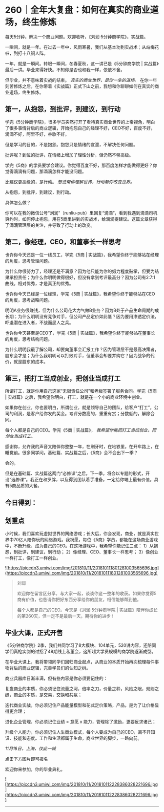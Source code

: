 # 260｜全年大复盘：如何在真实的商业道场，终生修炼

每天5分钟，解决一个商业问题。欢迎收听，《刘润·5分钟商学院》，实战篇。

一瞬间，就是一年。在过去一年中，风雨寒暑，我们从基本功到实战术；从站梅花桩，到打十八铜人阵。

一年，就是一瞬间。转眼一瞬间，冬春夏秋，这一讲已是《5分钟商学院 | 实战篇》最后一讲。毕业来得好快。不知你是否也和我一样，依依不舍。

但毕业，并不意味着实战的结束。 *真实的商业世界，是你一生的道场。* 在你一年刻苦修炼之后，在你带着《实战篇》正式下山之前，我想和你聊聊如何在真实的商业道场，终生修炼。

## 第一，从抱怨，到批评，到建议，到行动

学完《5分钟商学院》，很多学员突然打开了看待真实商业世界的上帝视角，明白了很多事情背后的商业逻辑，开始抱怨自己的经理不好，CEO不好，百度不好，滴滴不好，阿里不好，谷歌不好。

但是学习的目的，不是抱怨。抱怨只是情绪的宣泄，不解决任何问题。

批评呢？到位的批评，在情绪上增加了理性分析，但仍然不够高级。

学完《5商》的学员要学会建议。你觉得百度不好，那百度怎样才能做得更好？你觉得滴滴有问题，那滴滴怎样才能没问题。

比建议更高级的，是行动。 *想法帮你理解世界，行动帮你改变世界。*

从抱怨，到批评，到建议，到行动。

具体怎么做？

你可以在我的微信公号“刘润”（runliu-pub）里回复“滴滴”，看到我遇到滴滴司机爽约时，如何停止抱怨，用在5商里讲到的实战术，给滴滴提建议。这篇文章获得了滴滴管理层的关注，并导致了行动上的改变。

## 第二，像经理，CEO，和董事长一样思考

也许你今天还是一位一线员工，学完《5商 | 实战篇》，我希望你终于能够站在经理的角度，思考管理问题。

为什么你很努力了，经理还是不满意？因为他只能为你的努力程度鼓掌，但要为结果承担责任；为什么你明明做得很好，但没有拿到考评最高分？因为公司有2:7:1曲线。相对优秀，才是真正的优秀。

也许你今天已经是一位经理，学完《5商 | 实战篇》，我希望你终于能够站在CEO的角度，思考战略问题。

明明A业务很赚钱，但为什么公司花大力气做B业务？因为B处于产品生命周期的成长期；为什么明明没有竞争对手，但公司产品定价如此低？因为要用渗透定价法，吓退潜在进入者，不战而屈人之兵。

也许你今天甚至是CEO了，学完《5商 | 实战篇》，我希望你终于能够站在董事长的角度，思考结构问题。

为什么明明我最了解公司，却要向董事会汇报工作？因为管理层不是最高决策者，股东会才是；为什么我明明可以打败对手，但董事会却要并购它？因为战争的代价，就是股东的成本。

## 第三，把打工当成创业，把创业当成打工

所谓打工，就是你用自己这家“无限责任公司”和老板签署了服务合同。学完《5商 | 实战篇》之后，我希望你明白，打工，就是在一个小的商业环境中创业。

如果你在创业，你也要明白，所谓创业，就是领导自己的团队，给客户“打工”。公司的利润，是客户给你发的奖金。考评分数高的，重重有赏；分数低的，解除合同。

每个人都是自己的CEO。学完《5商 | 实战篇》， *我希望你能把打工当成创业，把创业当成打工。*

感谢你，允许我的声音又陪伴你整整一年，在刷牙时，在地铁里，在开车路上，在睡觉前。很多同学问，基础篇、实战篇之后，《5商》会不会出下一季？

会的。

但是在基础篇、实战篇这两门“必修课”之后，下一季，将会以专题的形式，开设“选修课”。我正在和罗胖，以及得到团队着手准备，一定给你端上最有价值，具有5商品质的大餐。

## 今日得到：

## 划重点

小时候，我们喜欢玩虚拟世界的网络游戏；长大后，你会发现，商业，就是真实世界中70亿人陪你玩的网络游戏。我祝愿，每位《5商》学员，都能在这场商业游戏中，不断升级，成为自己的CEO。在这场游戏中，我希望你能记住三点：
1）从抱怨，到批评，到建议，到行动；
2）像经理、CEO、董事长一样思考；
3）像创业一样打工，像打工一样创业。

![https://piccdn3.umiwi.com/img/201810/11/201810111801281003565696.jpg](https://piccdn3.umiwi.com/img/201810/11/201810111801281003565696.jpg)

> 刘润
> 
> 欢迎你在留言区分享，与大家一起，谈谈你这一整年的收获。如果你觉得5商有价值，也恳请你把好东西分享给你的朋友，相信能够帮到他。
> 
> 每个人都是自己的CEO。今天是《刘润·5分钟商学院 | 实战篇》陪伴你成长的第260天，但一定不是最后一天。期待你的进步！

## 毕业大课，正式开售

《5分钟商学院》2季，我们共同学习了8大模块、104单元，520讲内容，还陪同学们真枪实剑的过招了48期线上私董会，这所超大学员规模的商学院逐渐成型。

在毕业大课上，我将带领同学们回归商业起点，从商业的本质开始再次梳理每件事物背后的商业逻辑，完善学员们的认知之树。

商业兵器库日渐丰满，但有些内容是你必须要记住的：

复盘商业的本质，你必须记住流量之河，倍率之刀，价量之秤，风险之眼，规则之缝，商业的本质，是交易，交换和共赢；

迭代商业实战，你必须记住产品能量模型和花式定价策略，产品，是为了让价格显得更合理；

进化企业管理，你必须记住业绩 = 意愿 x 能力，管理除了激励，更要反求诸己；

升级个人能力，你必须记住人生商业模式，每个人要成为自己的CEO，离不开知识、技能和态度。工作和生活都属于生命，商业世界的脚步，一路向前。

 *11月18日，上海，仅此一城*

点击下方图片即可报名

欢迎你来参加，你的毕业典礼。

![https://piccdn3.umiwi.com/img/201810/11/201810112228386028221696.jpg](https://piccdn3.umiwi.com/img/201810/11/201810112228386028221696.jpg)

---
